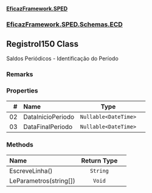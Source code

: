 #### [EficazFramework.SPED](EficazFrameworkSPED.md 'EficazFramework SPED')
### [EficazFramework.SPED.Schemas.ECD](EficazFramework.SPED.Schemas.ECD.md 'EficazFramework.SPED.Schemas.ECD')

## RegistroI150 Class

Saldos Periódicos - Identificação do Período

### Remarks
### Properties

| # | Name | Type | |
| ---: | :--- | :---: | :--- |
| 02 | DataInicioPeriodo | `Nullable<DateTime>` |  |
| 03 | DataFinalPeriodo | `Nullable<DateTime>` |  |
### Methods

| Name | Return Type | |
| :--- | :---: | :--- |
| EscreveLinha() | `String` |  |
| LeParametros(string[]) | `Void` |  |
